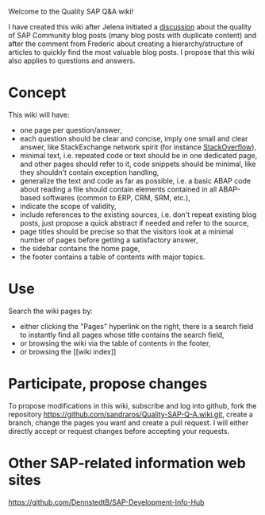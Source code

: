 Welcome to the Quality SAP Q&A wiki!

I have created this wiki after Jelena initiated a [discussion](https://answers.sap.com/articles/12935170/repetitive-blog-posts.html) about the quality of SAP Community blog posts (many blog posts with duplicate content) and after the comment from Frederic about creating a hierarchy/structure of articles to quickly find the most valuable blog posts. I propose that this wiki also applies to questions and answers.

# Concept
This wiki will have:
* one page per question/answer,
* each question should be clear and concise, imply one small and clear answer, like StackExchange network spirit (for instance [StackOverflow](https://stackoverflow.com/tour)),
* minimal text, i.e. repeated code or text should be in one dedicated page, and other pages should refer to it, code snippets should be minimal, like they shouldn't contain exception handling,
* generalize the text and code as far as possible, i.e. a basic ABAP code about reading a file should contain elements contained in all ABAP-based softwares (common to ERP, CRM, SRM, etc.),
* indicate the scope of validity,
* include references to the existing sources, i.e. don't repeat existing blog posts, just propose a quick abstract if needed and refer to the source,
* page titles should be precise so that the visitors look at a minimal number of pages before getting a satisfactory answer,
* the sidebar contains the home page,
* the footer contains a table of contents with major topics.

# Use
Search the wiki pages by:
* either clicking the "Pages" hyperlink on the right, there is a search field to instantly find all pages whose title contains the search field,
* or browsing the wiki via the table of contents in the footer,
* or browsing the [[wiki index]]

# Participate, propose changes
To propose modifications in this wiki, subscribe and log into github, fork the repository https://github.com/sandraros/Quality-SAP-Q-A.wiki.git, create a branch, change the pages you want and create a pull request.
I will either directly accept or request changes before accepting your requests.

# Other SAP-related information web sites
https://github.com/DennstedtB/SAP-Development-Info-Hub
